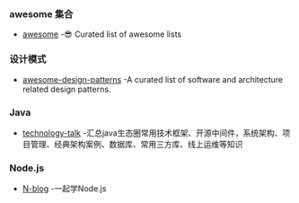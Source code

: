 ### awesome 集合
- [awesome](https://github.com/sindresorhus/awesome) -😎 Curated list of awesome lists

### 设计模式
- [awesome-design-patterns](https://github.com/DovAmir/awesome-design-patterns) -A curated list of software and architecture related design patterns.

### Java
- [technology-talk](https://github.com/aalansehaiyang/technology-talk) -汇总java生态圈常用技术框架、开源中间件，系统架构、项目管理、经典架构案例、数据库、常用三方库、线上运维等知识

### Node.js
- [N-blog](https://github.com/nswbmw/N-blog) -一起学Node.js
